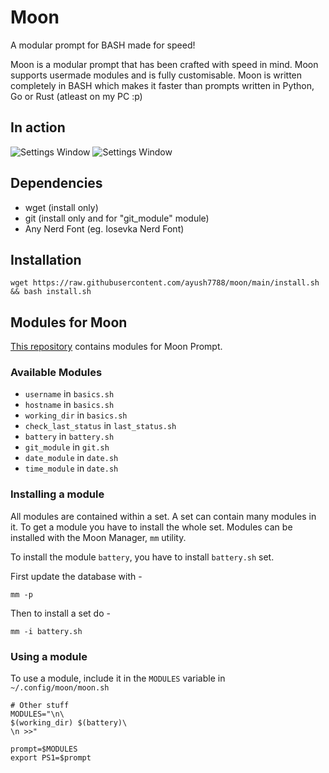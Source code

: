 # Moon
A modular prompt for BASH made for speed!

Moon is a modular prompt that has been crafted with speed in mind.
Moon supports usermade modules and is fully customisable.
Moon is written completely in BASH which makes it faster than prompts written in Python, Go or Rust (atleast on my PC :p)

## In action
![Settings Window](https://raw.githubusercontent.com/ayush7788/moon/main/pics/moon.png)
![Settings Window](https://raw.githubusercontent.com/ayush7788/moon/main/pics/IMG_20210612_193634.jpg)


## Dependencies
- wget (install only)
- git (install only and for "git\_module" module)
- Any Nerd Font (eg. Iosevka Nerd Font)

## Installation
```
wget https://raw.githubusercontent.com/ayush7788/moon/main/install.sh && bash install.sh
```

## Modules for Moon
[This repository](https://github.com/ayush7788/moon_modules) contains modules for Moon Prompt.

### Available Modules
- `username` in `basics.sh`
- `hostname` in `basics.sh`
- `working_dir` in `basics.sh`
- `check_last_status` in `last_status.sh`
- `battery` in `battery.sh`
- `git_module` in `git.sh`
- `date_module` in `date.sh`
- `time_module` in `date.sh`

### Installing a module
All modules are contained within a set.
A set can contain many modules in it. To get a module you have to install the whole set.
Modules can be installed with the Moon Manager, `mm` utility.

To install the module `battery`, you have to install `battery.sh` set.

First update the database with -
```shell
mm -p
```

Then to install a set do - 
```shell
mm -i battery.sh
```

### Using a module
To use a module, include it in the `MODULES` variable in `~/.config/moon/moon.sh`
```shell
# Other stuff
MODULES="\n\
$(working_dir) $(battery)\
\n >>"

prompt=$MODULES
export PS1=$prompt
```
